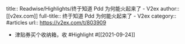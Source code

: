 title:: Readwise/Highlights/终于知道 Pdd 为何能火起来了 - V2ex
author:: [[v2ex.com]]
full-title:: 终于知道 Pdd 为何能火起来了 - V2ex
category:: #articles
url:: https://v2ex.com/t/803909

- 津贴券买个收纳箱，收 #Highlight #[[2021-09-24]]